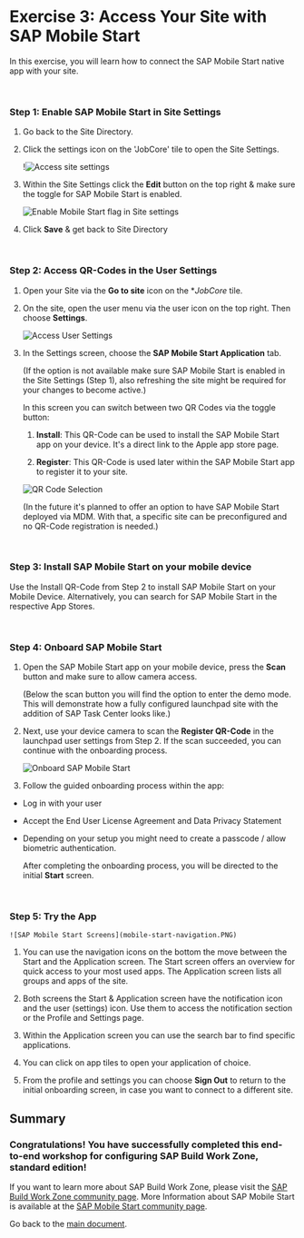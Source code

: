 # Exercise 3: Access Your Site with SAP Mobile Start

In this exercise, you will learn how to connect the SAP Mobile Start native app with your site. 

<br>

### Step 1: Enable SAP Mobile Start in Site Settings


1.  Go back to the Site Directory. 

3.  Click the settings icon on the 'JobCore' tile to open the Site Settings.

    !![Access site settings](site-manager-access-site-settings.PNG)

2.  Within the Site Settings click the **Edit** button on the top right & make sure the toggle for SAP Mobile Start is enabled.

    ![Enable Mobile Start flag in Site settings](site-manager-mobile-start-flag.PNG)

3.  Click **Save** & get back to Site Directory

<br>

### Step 2: Access QR-Codes in the User Settings

1.  Open your Site via the **Go to site** icon on the **JobCore* tile.

2.  On the site, open the user menu via the user icon on the top right. Then choose **Settings**.

    ![Access User Settings](launchpad-access-settings.PNG)

3.  In the Settings screen, choose the **SAP Mobile Start Application** tab.

    (If the option is not available make sure SAP Mobile Start is enabled in the Site Settings (Step 1), also refreshing the site might be required for your changes to become active.)

    In this screen you can switch between two QR Codes via the toggle button:

      1. **Install**:
      This QR-Code can be used to install the SAP Mobile Start app on your device. It's a direct link to the Apple app store page.

      2. **Register**:
      This QR-Code is used later within the SAP Mobile Start app to register it to your site.

    ![QR Code Selection](launchpad-qr-codes.PNG)

    (In the future it's planned to offer an option to have SAP Mobile Start deployed via MDM. With that, a specific site can be preconfigured and no QR-Code registration is needed.)

<br>

### Step 3: Install SAP Mobile Start on your mobile device

Use the Install QR-Code from Step 2 to install SAP Mobile Start on your Mobile Device. Alternatively, you can search for SAP Mobile Start in the respective App Stores.

<br>

### Step 4: Onboard SAP Mobile Start

1.	Open the SAP Mobile Start app on your mobile device, press the **Scan** button and make sure to allow camera access.

    (Below the scan button you will find the option to enter the demo mode. This will demonstrate how a fully configured launchpad site with the addition of SAP Task Center looks like.)

2.	Next, use your device camera to scan the **Register QR-Code** in the launchpad user settings from Step 2. If the scan succeeded, you can continue with the onboarding process.

    ![Onboard SAP Mobile Start](mobile-start-onboarding.png)

3.  Follow the guided onboarding process within the app:

  - Log in with your user

  - Accept the End User License Agreement and Data Privacy Statement

  -	Depending on your setup you might need to create a passcode / allow biometric authentication.


    After completing the onboarding process, you will be directed to the initial **Start** screen.

<br>

### Step 5: Try the App

    ![SAP Mobile Start Screens](mobile-start-navigation.PNG)

1.	You can use the navigation icons on the bottom the move between the Start and the Application screen. The Start screen offers an overview for quick access to your most used apps. The Application screen lists all groups and apps of the site.

2.  Both screens the Start & Application screen have the notification icon and the user (settings) icon. Use them to access the notification section or the Profile and Settings page.

3.  Within the Application screen you can use the search bar to find specific applications.

4.  You can click on app tiles to open your application of choice.

5.	From the profile and settings you can choose **Sign Out** to return to the initial onboarding screen, in case you want to connect to a different site.




## Summary

### Congratulations! You have successfully completed this end-to-end workshop for configuring SAP Build Work Zone, standard edition!

If you want to learn more about SAP Build Work Zone, please visit the [SAP Build Work Zone community page](https://community.sap.com/topics/mobile-experience/start). More Information about SAP Mobile Start is available at the [SAP Mobile Start community page](https://community.sap.com/topics/mobile-experience/start).

Go back to the [main document](../../README.md).
